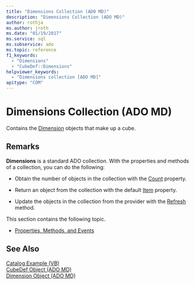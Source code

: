 ```yaml
---
title: "Dimensions Collection (ADO MD)"
description: "Dimensions Collection (ADO MD)"
author: rothja
ms.author: jroth
ms.date: "01/19/2017"
ms.service: sql
ms.subservice: ado
ms.topic: reference
f1_keywords:
  - "Dimensions"
  - "CubeDef::Dimensions"
helpviewer_keywords:
  - "Dimensions collection [ADO MD]"
apitype: "COM"
---
```

# Dimensions Collection (ADO MD)
Contains the [Dimension](./dimension-object-ado-md.md) objects that make up a cube.  
  
## Remarks  
 **Dimensions** is a standard ADO collection. With the properties and methods of a collection, you can do the following:  
  
-   Obtain the number of objects in the collection with the [Count](../ado-api/count-property-ado.md) property.  
  
-   Return an object from the collection with the default [Item](../ado-api/item-property-ado.md) property.  
  
-   Update the objects in the collection from the provider with the [Refresh](../ado-api/refresh-method-ado.md) method.  
  
 This section contains the following topic.  
  
-   [Properties, Methods, and Events](./dimensions-collection-properties-methods-and-events.md)  
  
## See Also  
 [Catalog Example (VB)](./catalog-example-vb.md)   
 [CubeDef Object (ADO MD)](./cubedef-object-ado-md.md)   
 [Dimension Object (ADO MD)](./dimension-object-ado-md.md)